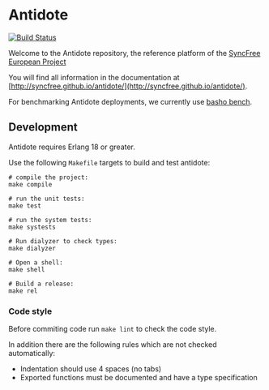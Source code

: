 Antidote
============
[![Build Status](https://travis-ci.org/SyncFree/antidote.svg?branch=master)](https://travis-ci.org/SyncFree/antidote)

Welcome to the Antidote repository, the reference platform of the [SyncFree European Project](https://syncfree.lip6.fr/)

You will find all information in the documentation at [http://syncfree.github.io/antidote/](http://syncfree.github.io/antidote/).

For benchmarking Antidote deployments, we currently use [basho bench](https://github.com/SyncFree/basho_bench/tree/antidote_pb-rebar3-erlang19).



Development
-----------

Antidote requires Erlang 18 or greater.

Use the following `Makefile` targets to build and test antidote:

	# compile the project:
	make compile

	# run the unit tests:
	make test

	# run the system tests:
	make systests

	# Run dialyzer to check types:
	make dialyzer

	# Open a shell:
	make shell

	# Build a release:
	make rel


### Code style

Before commiting code run `make lint` to check the code style.

In addition there are the following rules which are not checked automatically:

- Indentation should use 4 spaces (no tabs)
- Exported functions must be documented and have a type specification


